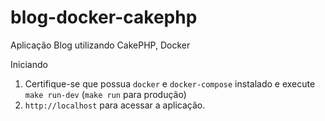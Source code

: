 # blog-docker-cakephp
Aplicação Blog utilizando CakePHP, Docker

Iniciando

1. Certifique-se que possua `docker` e `docker-compose` instalado e execute `make run-dev` (`make run` para produção)
2. `http://localhost` para acessar a aplicação.
